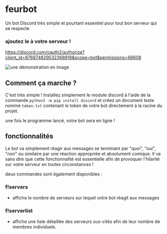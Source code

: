 # feurbot
Un bot Discord très simple et pourtant essentiel pour tout bon serveur qui se respecte

### ajoutez le à votre serveur !

https://discord.com/oauth2/authorize?client_id=876874829532368916&scope=bot&permissions=68608


![une démonstration en image](https://media.discordapp.net/attachments/789955905151696946/876868170588254289/Screenshot_2021-08-16_at_18.40.37.png "hilarant n'est ce pas ?")


## Comment ça marche ?

C'est très simple ! Installez simplement le module discord à l'aide de la commande
```python3 -m pip install discord```
et créez un document texte nommé `token.txt` contenant le token de votre bot directement à la racine du projet.

une fois le programme lancé, votre bot sera en ligne !

## fonctionnalités

Le bot va simplement réagir aux messages se terminant par "quoi", "oui", "non" ou similaire par une réaction appropriée et absolument comique.
Il va sans dire que cette fonctionnalité est essentielle afin de provoquer l'hilarité sur votre serveur en toutes circonstances !

deux commandes sont également disponibles :

### f!servers

- affiche le nombre de serveurs sur lequel votre bot réagit aux messages

### f!serverlist

- affiche une liste détaillée des serveurs sus-cités afin de leur nombre de membres individuels.